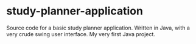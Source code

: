# study-planner-application
Source code for a basic study planner application.
Written in Java, with a very crude swing user interface. My very first Java project.
